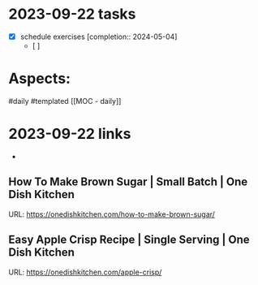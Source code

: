 
# 2023-09-22 tasks

- [x] schedule exercises  [completion:: 2024-05-04]
	- [ ] 

# Aspects:
#daily #templated
[[MOC - daily]]

# 2023-09-22 links
- 
## How To Make Brown Sugar | Small Batch | One Dish Kitchen
URL: https://onedishkitchen.com/how-to-make-brown-sugar/
## Easy Apple Crisp Recipe | Single Serving | One Dish Kitchen
URL: https://onedishkitchen.com/apple-crisp/

